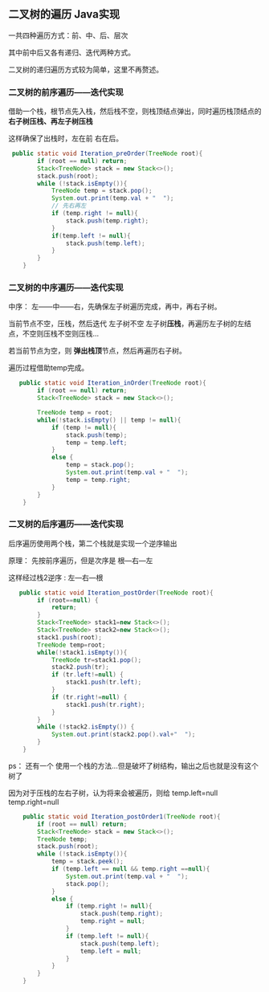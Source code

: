 ## 二叉树的遍历 Java实现

一共四种遍历方式：前、中、后、层次

其中前中后又各有递归、迭代两种方式。

二叉树的递归遍历方式较为简单，这里不再赘述。

### 二叉树的前序遍历——迭代实现

借助一个栈，根节点先入栈，然后栈不空，则栈顶结点弹出，同时遍历栈顶结点的 **右子树压栈、再左子树压栈**

这样确保了出栈时，左在前 右在后。

```java
 public static void Iteration_preOrder(TreeNode root){
        if (root == null) return;
        Stack<TreeNode> stack = new Stack<>();
        stack.push(root);
        while (!stack.isEmpty()){
            TreeNode temp = stack.pop();
            System.out.print(temp.val + "  ");
            // 先右再左
            if (temp.right != null){
                stack.push(temp.right);
            }
            if(temp.left != null){
                stack.push(temp.left);
            }
        }
    }
```

### 二叉树的中序遍历——迭代实现

中序：  左——中——右，先确保左子树遍历完成，再中，再右子树。

当前节点不空，压栈，然后迭代  左子树不空  左子树**压栈**，再遍历左子树的左结点，不空则压栈不空则压栈...

若当前节点为空，则  **弹出栈顶**节点，然后再遍历右子树。

遍历过程借助temp完成。

```java
   public static void Iteration_inOrder(TreeNode root){
        if (root == null) return;
        Stack<TreeNode> stack = new Stack<>();

        TreeNode temp = root;
        while(!stack.isEmpty() || temp != null){
            if (temp != null){
                stack.push(temp);
                temp = temp.left;
            }
            else {
                temp = stack.pop();
                System.out.print(temp.val + "  ");
                temp = temp.right;
            }
        }
    }

```

### 二叉树的后序遍历——迭代实现

后序遍历使用两个栈，第二个栈就是实现一个逆序输出

原理： 先按前序遍历，但是次序是    根—右—左  

这样经过栈2逆序  :   左—右—根

```java
   public static void Iteration_postOrder(TreeNode root){
        if (root==null) {
            return;
        }
        Stack<TreeNode> stack1=new Stack<>();
        Stack<TreeNode> stack2=new Stack<>();
        stack1.push(root);
        TreeNode temp=root;
        while(!stack1.isEmpty()){
            TreeNode tr=stack1.pop();
            stack2.push(tr);
            if (tr.left!=null) {
                stack1.push(tr.left);
            }
            if (tr.right!=null) {
                stack1.push(tr.right);
            }
        }
        while (!stack2.isEmpty()) {
            System.out.print(stack2.pop().val+"  ");
        }
    }
```



ps： 还有一个  使用一个栈的方法...但是破坏了树结构，输出之后也就是没有这个树了

因为对于压栈的左右子树，认为将来会被遍历，则给 temp.left=null   temp.right=null

```java
    public static void Iteration_postOrder1(TreeNode root){
        if (root == null) return;
        Stack<TreeNode> stack = new Stack<>();
        TreeNode temp;
        stack.push(root);
        while (!stack.isEmpty()){
            temp = stack.peek();
            if (temp.left == null && temp.right ==null){
                System.out.print(temp.val + "  ");
                stack.pop();
            }
            else {
                if (temp.right != null){
                    stack.push(temp.right);
                    temp.right = null;
                }
                if (temp.left != null){
                    stack.push(temp.left);
                    temp.left = null;
                }
            }
        }
    }
```

